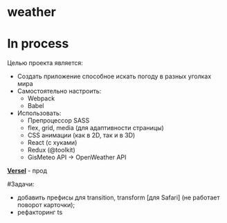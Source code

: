 # weather

# In process

Целью проекта является:
- Создать приложение способное искать погоду в разных уголках мира
- Самостоятельно настроить:
  - Webpack
  - Babel
- Использовать:
  - Препроцессор SASS
  - flex, grid, media (для адаптивности страницы)
  - CSS анимации (как в 2D, так и в 3D)
  - React (с хуками)
  - Redux (@toolkit)
  - GisMeteo API -> OpenWeather API

[**Versel**](https://weather-h55zzin6f-k1ntsugi1.vercel.app/) - прод

#Задачи:
- добавить префисы для transition, transform [для Safari] (не работает поворот карточки);
- рефакторинг ts

